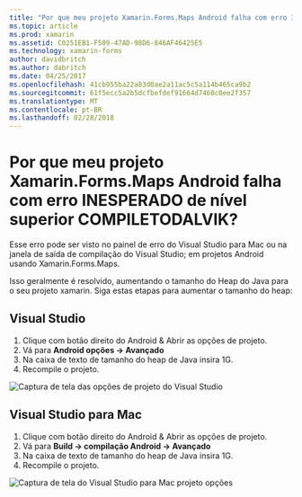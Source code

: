 ```yaml
---
title: "Por que meu projeto Xamarin.Forms.Maps Android falha com erro INESPERADO de nível superior COMPILETODALVIK?"
ms.topic: article
ms.prod: xamarin
ms.assetid: C0251EB1-F509-47AD-98D6-846AF46425E5
ms.technology: xamarin-forms
author: davidbritch
ms.author: dabritch
ms.date: 04/25/2017
ms.openlocfilehash: 41cb955ba22a83d0ae2a11ac5c5a114b465ca9b2
ms.sourcegitcommit: 61f5ecc5a2b5dcfbefdef91664d7460c0ee2f357
ms.translationtype: MT
ms.contentlocale: pt-BR
ms.lasthandoff: 02/28/2018
---
```

# <a name="why-does-my-xamarinformsmaps-android-project-fail-with-compiletodalvik-unexpected-top-level-error"></a>Por que meu projeto Xamarin.Forms.Maps Android falha com erro INESPERADO de nível superior COMPILETODALVIK?

Esse erro pode ser visto no painel de erro do Visual Studio para Mac ou na janela de saída de compilação do Visual Studio; em projetos Android usando Xamarin.Forms.Maps.

Isso geralmente é resolvido, aumentando o tamanho do Heap do Java para o seu projeto xamarin. Siga estas etapas para aumentar o tamanho do heap:

## <a name="visual-studio"></a>Visual Studio

1. Clique com botão direito do Android & Abrir as opções de projeto.
2. Vá para **Android opções -> Avançado**
3. Na caixa de texto de tamanho do heap de Java insira 1G.
4. Recompile o projeto.

![Captura de tela das opções de projeto do Visual Studio](maps-compiletodalvik-error-images/vsjavaheap.png "opções no Visual Studio de Build do Android")

## <a name="visual-studio-for-mac"></a>Visual Studio para Mac

1.  Clique com botão direito do Android & Abrir as opções de projeto.
2.  Vá para **Build -> compilação Android -> Avançado**
3.  Na caixa de texto de tamanho do heap de Java insira 1G.
4.  Recompile o projeto.  

![Captura de tela do Visual Studio para Mac projeto opções](maps-compiletodalvik-error-images/xsjavaheap.png "Android compilar opções no Visual Studio para Mac")

